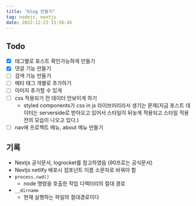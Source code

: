 ```yaml
---
title: "blog 만들기"
tag: nodejs, nextjs
date: 2022-12-23 15:56:45
---
```


## Todo

- [x] 태그별로 포스트 확인가능하게 만들기
- [x] 댓글 기능 만들기
- [ ] 검색 기능 만들기
- [ ] 메타 태그 개별로 추가하기
- [ ] 이미지 추가할 수 있게
- [ ] css 적용되기 전 데이터 안보이게 하기
  - styled components가 css in js 라이브러리라서 생기는 문제(지금 포스트 데이터는 serverside로 받아오고 있어서 스타일이 뒤늦게 적용되고 스타일 적용전의 모습이 나오고 있다.)
- [ ] nav에 프로젝트 메뉴, about 메뉴 만들기

## 기록

- Nextjs 공식문서, logrocket를 참고하였음 (90프로는 공식문서)
- Nextjs netlify 배포시 컴포넌트 이름 소문자로 바꿔야 함
- `process.cwd()`
  - node 명령을 호출한 작업 디렉터리의 절대 경로
- `__dirname`
  - 현재 실행하는 파일의 절대경로이다
